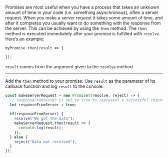 Promises are most useful when you have a process that takes an 
unknown amount of time in your code (i.e. something asynchronous), often
 a server request. When you make a server request it takes some amount 
of time, and after it completes you usually want to do something with 
the response from the server. This can be achieved by using the `then` method. The `then` method is executed immediately after your promise is fulfilled with `resolve`. Here’s an example:

```jsx
myPromise.then(result => {

});
```

`result` comes from the argument given to the `resolve` method.

---

Add the `then` method to your promise. Use `result` as the parameter of its callback function and log `result` to the console.

```jsx
const makeServerRequest = new Promise((resolve, reject) => {
  // responseFromServer is set to true to represent a successful response from a server
  let responseFromServer = true;
    
  if(responseFromServer) {
    resolve("We got the data");
    makeServerRequest.then(result => {
      console.log(result);
    });
  } else {  
    reject("Data not received");
  }
});
```